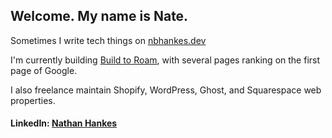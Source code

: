 ## Welcome. My name is Nate.

Sometimes I write tech things on [nbhankes.dev](https://www.nbhankes.dev/)

I'm currently building [Build to Roam](https://buildtoroam.com), with several pages ranking on the first page of Google.

I also freelance maintain Shopify, WordPress, Ghost, and Squarespace web properties.

#### LinkedIn: [Nathan Hankes](https://www.linkedin.com/in/nbhankes/) <br>
